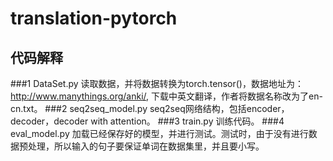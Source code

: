 # translation-pytorch
## 代码解释
###1 DataSet.py 读取数据，并将数据转换为torch.tensor()，数据地址为：http://www.manythings.org/anki/, 下载中英文翻译，作者将数据名称改为了en-cn.txt。
###2 seq2seq_model.py seq2seq网络结构，包括encoder，decoder，decoder with attention。
###3 train.py 训练代码。
###4 eval_model.py 加载已经保存好的模型，并进行测试。测试时，由于没有进行数据预处理，所以输入的句子要保证单词在数据集里，并且要小写。
